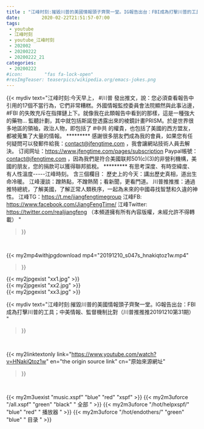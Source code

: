 ```yaml
---
title : "江峰时刻:摧毀川普的美國情報頭子齊聚一堂。IG報告出台：FBI成為打擊川普的工具；中美情報、監督機制比對（川普推推推20191210第31期） "
date:        2020-02-22T21:51:57-07:00
tags:
 - youtube
 - 江峰时刻
 - youtube_江峰时刻
 - 202002
 - 20200222
 - 20200222_21
categories:
 - 20200222
#icon:        "fas fa-lock-open"
#resImgTeaser: teaserpics/wikipedia.org/emacs-jokes.png
---
```


{{< mydiv text="江峰时刻:今天早上， #川普 發出推文，說：您必須查看報告中引用的17個不當行為，它們非常糟糕。外國情報監控委員會法院顯然與此事沾邊， #FBI 的失敗充斥在指揮鏈上下。就像我在此類報告中看到的那樣，這是一種強大的藥物... 監聽計劃，其中就包括斯諾登透露出來的棱鏡計畫PRISM。於是世界很多地區的領袖，政治人物，即包括了 #中共 的權貴，也包括了美國的西方盟友，都被蒐集了大量的情報。     ********* 感謝很多朋友們成為我的會員，如果您有任何疑問可以發郵件給我：contact@jfengtime.com ，我會讓網站技術人員去解決。 订阅网址：https://www.jfengtime.com/pages/subscription Paypal帳號：contact@jfengtime.com ，因為我們是符合美國联邦501(c)(3)的非營利機構，美國的朋友，您的捐款可以獲得聯邦抵稅。     ********* 有思考深度、有時空緯度、有人性溫度-----江峰時刻。 含三個欄目： 歷史上的今天：講出歷史真相，道出生命冷暖。 江峰漫談：蹭熱點，不蹭熱鬧；看新聞，更看門道。 川普推推推：通過推特總統，了解美國，了解正常人類秩序，一起為未來的中國尋找智慧和久違的神性。  江峰TG：https://t.me/jiangfengtimegroup 江峰FB: https://www.facebook.com/JiangFengTime/ 江峰Twitter: https://twitter.com/realjiangfeng （本頻道擁有所有內容版權，未經允許不得轉載） "
>}}
<br>


{{< my2mp4withjpgdownload mp4="20191210_s047s_hnakiqtoz1w.mp4"
>}}

{{< my2jpgexist "xx1.jpg" >}}<br>
{{< my2jpgexist "xx2.jpg" >}}<br>
{{< my2jpgexist "xx3.jpg" >}}<br>



{{< mydiv text="江峰时刻:摧毀川普的美國情報頭子齊聚一堂。IG報告出台：FBI成為打擊川普的工具；中美情報、監督機制比對（川普推推推20191210第31期） "
>}}
<br>

{{< my2linktextonly link="https://www.youtube.com/watch?v=HNakiQtoz1w"
en="the origin source link" cn="原始來源網址"
>}}


<br>

{{< my2m3uexist "music.xspf"        "blue"   "red"    "xspf" >}} {{< my2m3uforce "/all.xspf"         "green"  "black"  " 全部 " >}} {{< my2m3uforce "/hot/helpxspf/"    "blue"   "red"    " 播放器 " >}} {{< my2m3uforce "/hot/endothers/"   "green"  "blue"   " 目录 " >}} 
